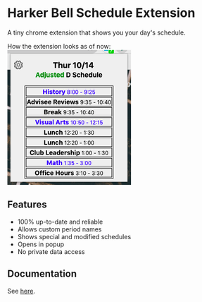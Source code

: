 # Harker Bell Schedule Extension
A tiny chrome extension that shows you your day's schedule.

How the extension looks as of now: \
![](assets/example_look.png)

## Features
* 100% up-to-date and reliable
* Allows custom period names
* Shows special and modified schedules
* Opens in popup
* No private data access

## Documentation
See [here](https://gadhagod.github.io/bell-schedule-extension).